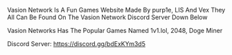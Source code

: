 Vasion Network Is A Fun Games Website Made By purp1e, LIS And Vex They All Can Be Found On The Vasion Network Discord Server Down Below

Vasion Networks Has The Popular Games Named
1v1.lol, 2048, Doge Miner

Discord Server: https://discord.gg/bdExKYm3d5



